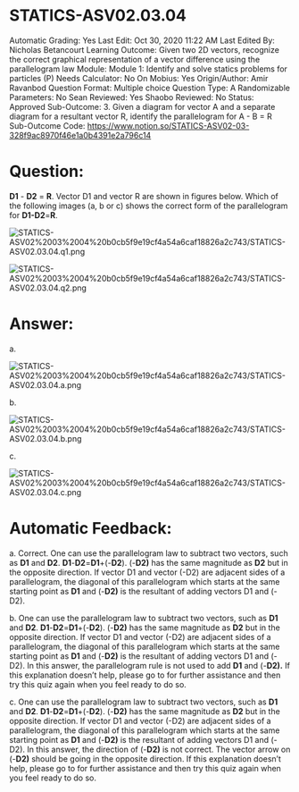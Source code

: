 # STATICS-ASV02.03.04

Automatic Grading: Yes
Last Edit: Oct 30, 2020 11:22 AM
Last Edited By: Nicholas Betancourt
Learning Outcome: Given two 2D vectors, recognize the correct graphical representation of a vector difference using the parallelogram law
Module: Module 1: Identify and solve statics problems for particles (P)
Needs Calculator: No
On Mobius: Yes
Origin/Author: Amir Ravanbod
Question Format: Multiple choice
Question Type: A
Randomizable Parameters: No
Sean Reviewed: Yes
Shaobo Reviewed: No
Status: Approved
Sub-Outcome: 3. Given a diagram for vector A and a separate diagram for a resultant vector R, identify the parallelogram for A - B = R
Sub-Outcome Code: https://www.notion.so/STATICS-ASV02-03-328f9ac8970f46e1a0b4391e2a796c14

# Question:

**D1** - **D2** = **R**. Vector D1 and vector R are shown in figures below. Which of the following images (a, b or c) shows the correct form of the parallelogram for **D1-D2**=**R**.  

![STATICS-ASV02%2003%2004%20b0cb5f9e19cf4a54a6caf18826a2c743/STATICS-ASV02.03.04.q1.png](STATICS-ASV02%2003%2004%20b0cb5f9e19cf4a54a6caf18826a2c743/STATICS-ASV02.03.04.q1.png)

![STATICS-ASV02%2003%2004%20b0cb5f9e19cf4a54a6caf18826a2c743/STATICS-ASV02.03.04.q2.png](STATICS-ASV02%2003%2004%20b0cb5f9e19cf4a54a6caf18826a2c743/STATICS-ASV02.03.04.q2.png)

# Answer:

a. 

![STATICS-ASV02%2003%2004%20b0cb5f9e19cf4a54a6caf18826a2c743/STATICS-ASV02.03.04.a.png](STATICS-ASV02%2003%2004%20b0cb5f9e19cf4a54a6caf18826a2c743/STATICS-ASV02.03.04.a.png)

b. 

![STATICS-ASV02%2003%2004%20b0cb5f9e19cf4a54a6caf18826a2c743/STATICS-ASV02.03.04.b.png](STATICS-ASV02%2003%2004%20b0cb5f9e19cf4a54a6caf18826a2c743/STATICS-ASV02.03.04.b.png)

c. 

![STATICS-ASV02%2003%2004%20b0cb5f9e19cf4a54a6caf18826a2c743/STATICS-ASV02.03.04.c.png](STATICS-ASV02%2003%2004%20b0cb5f9e19cf4a54a6caf18826a2c743/STATICS-ASV02.03.04.c.png)

# Automatic Feedback:

a. Correct. One can use the parallelogram law to subtract two vectors, such as **D1** and **D2**. **D1**-**D2**=**D1**+(-**D2**). (-**D2)** has the same magnitude as **D2** but in the opposite direction. If vector D1 and vector (-D2) are adjacent sides of a parallelogram, the diagonal of this parallelogram which starts at the same starting point as **D1** and (-**D2)** is the resultant of adding vectors D1 and (-D2).

b. One can use the parallelogram law to subtract two vectors, such as **D1** and **D2**. **D1**-**D2**=**D1**+(-**D2**). (-**D2)** has the same magnitude as **D2** but in the opposite direction. If vector D1 and vector (-D2) are adjacent sides of a parallelogram, the diagonal of this parallelogram which starts at the same starting point as **D1** and (-**D2)** is the resultant of adding vectors D1 and (-D2). In this answer, the parallelogram rule is not used to add **D1** and (-**D2).** If this explanation doesn’t help, please go to <a location where all the links are> for further assistance and then try this quiz again when you feel ready to do so.

c. One can use the parallelogram law to subtract two vectors, such as **D1** and **D2**. **D1**-**D2**=**D1**+(-**D2**). (-**D2)** has the same magnitude as **D2** but in the opposite direction. If vector D1 and vector (-D2) are adjacent sides of a parallelogram, the diagonal of this parallelogram which starts at the same starting point as **D1** and (-**D2)** is the resultant of adding vectors D1 and (-D2).  In this answer, the direction of (-**D2)** is not correct.  The vector arrow on (-**D2)** should be going in the opposite direction. If this explanation doesn’t help, please go to <a location where all the links are> for further assistance and then try this quiz again when you feel ready to do so.